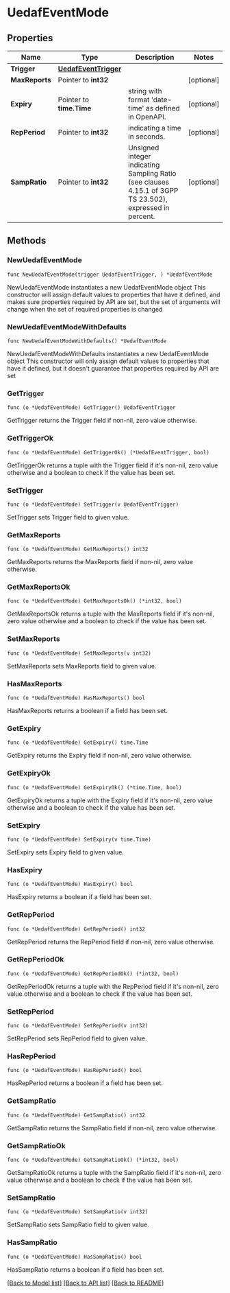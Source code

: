 # UedafEventMode

## Properties

Name | Type | Description | Notes
------------ | ------------- | ------------- | -------------
**Trigger** | [**UedafEventTrigger**](UedafEventTrigger.md) |  | 
**MaxReports** | Pointer to **int32** |  | [optional] 
**Expiry** | Pointer to **time.Time** | string with format &#39;date-time&#39; as defined in OpenAPI. | [optional] 
**RepPeriod** | Pointer to **int32** | indicating a time in seconds. | [optional] 
**SampRatio** | Pointer to **int32** | Unsigned integer indicating Sampling Ratio (see clauses 4.15.1 of 3GPP TS 23.502), expressed in percent.   | [optional] 

## Methods

### NewUedafEventMode

`func NewUedafEventMode(trigger UedafEventTrigger, ) *UedafEventMode`

NewUedafEventMode instantiates a new UedafEventMode object
This constructor will assign default values to properties that have it defined,
and makes sure properties required by API are set, but the set of arguments
will change when the set of required properties is changed

### NewUedafEventModeWithDefaults

`func NewUedafEventModeWithDefaults() *UedafEventMode`

NewUedafEventModeWithDefaults instantiates a new UedafEventMode object
This constructor will only assign default values to properties that have it defined,
but it doesn't guarantee that properties required by API are set

### GetTrigger

`func (o *UedafEventMode) GetTrigger() UedafEventTrigger`

GetTrigger returns the Trigger field if non-nil, zero value otherwise.

### GetTriggerOk

`func (o *UedafEventMode) GetTriggerOk() (*UedafEventTrigger, bool)`

GetTriggerOk returns a tuple with the Trigger field if it's non-nil, zero value otherwise
and a boolean to check if the value has been set.

### SetTrigger

`func (o *UedafEventMode) SetTrigger(v UedafEventTrigger)`

SetTrigger sets Trigger field to given value.


### GetMaxReports

`func (o *UedafEventMode) GetMaxReports() int32`

GetMaxReports returns the MaxReports field if non-nil, zero value otherwise.

### GetMaxReportsOk

`func (o *UedafEventMode) GetMaxReportsOk() (*int32, bool)`

GetMaxReportsOk returns a tuple with the MaxReports field if it's non-nil, zero value otherwise
and a boolean to check if the value has been set.

### SetMaxReports

`func (o *UedafEventMode) SetMaxReports(v int32)`

SetMaxReports sets MaxReports field to given value.

### HasMaxReports

`func (o *UedafEventMode) HasMaxReports() bool`

HasMaxReports returns a boolean if a field has been set.

### GetExpiry

`func (o *UedafEventMode) GetExpiry() time.Time`

GetExpiry returns the Expiry field if non-nil, zero value otherwise.

### GetExpiryOk

`func (o *UedafEventMode) GetExpiryOk() (*time.Time, bool)`

GetExpiryOk returns a tuple with the Expiry field if it's non-nil, zero value otherwise
and a boolean to check if the value has been set.

### SetExpiry

`func (o *UedafEventMode) SetExpiry(v time.Time)`

SetExpiry sets Expiry field to given value.

### HasExpiry

`func (o *UedafEventMode) HasExpiry() bool`

HasExpiry returns a boolean if a field has been set.

### GetRepPeriod

`func (o *UedafEventMode) GetRepPeriod() int32`

GetRepPeriod returns the RepPeriod field if non-nil, zero value otherwise.

### GetRepPeriodOk

`func (o *UedafEventMode) GetRepPeriodOk() (*int32, bool)`

GetRepPeriodOk returns a tuple with the RepPeriod field if it's non-nil, zero value otherwise
and a boolean to check if the value has been set.

### SetRepPeriod

`func (o *UedafEventMode) SetRepPeriod(v int32)`

SetRepPeriod sets RepPeriod field to given value.

### HasRepPeriod

`func (o *UedafEventMode) HasRepPeriod() bool`

HasRepPeriod returns a boolean if a field has been set.

### GetSampRatio

`func (o *UedafEventMode) GetSampRatio() int32`

GetSampRatio returns the SampRatio field if non-nil, zero value otherwise.

### GetSampRatioOk

`func (o *UedafEventMode) GetSampRatioOk() (*int32, bool)`

GetSampRatioOk returns a tuple with the SampRatio field if it's non-nil, zero value otherwise
and a boolean to check if the value has been set.

### SetSampRatio

`func (o *UedafEventMode) SetSampRatio(v int32)`

SetSampRatio sets SampRatio field to given value.

### HasSampRatio

`func (o *UedafEventMode) HasSampRatio() bool`

HasSampRatio returns a boolean if a field has been set.


[[Back to Model list]](../README.md#documentation-for-models) [[Back to API list]](../README.md#documentation-for-api-endpoints) [[Back to README]](../README.md)


